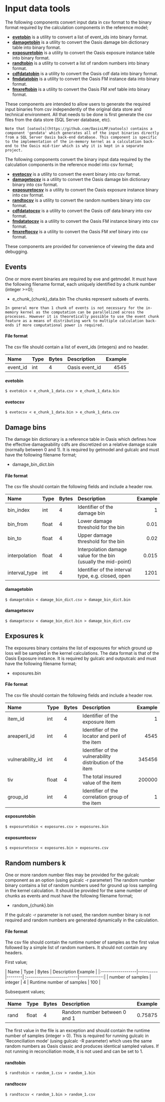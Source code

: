 # Input data tools

The following components convert input data in csv format to the binary format required by the calculation components in the reference model;

* **[evetobin](#events)** is a utility to convert a list of event_ids into binary format.
* **[damagetobin](#damagebins)** is a utility to convert the Oasis damage bin dictionary table into binary format. 
* **[exposuretobin](#exposuretobin)** is a utility to convert the Oasis exposure instance table into binary format. 
* **[randtobin](#randtobin)** is a utility to convert a list of random numbers into binary format. 
* **[cdfdatatobin](#cdfdatatobin)** is a utility to convert the Oasis cdf data into binary format.
* **[fmdatatobin](#fmdatatobin)** is a utility to convert the Oasis FM instance data into binary format.
* **[fmxreftobin](#fmxreftobin)** is a utility to convert the Oasis FM xref table into binary format.


These components are intended to allow users to generate the required input binaries from csv independently of the original data store and technical environment. All that needs to be done is first generate the csv files from the data store (SQL Server database, etc).

```
Note that [oatools](https://github.com/OasisLMF/oatools) contains a component 'gendata' which generates all of the input binaries directly from a SQL Server Oasis back-end database. This component is specific to the implementation of the in-memory kernel as a calculation back-end to the Oasis mid-tier which is why it is kept in a separate project.
```

The following components convert the binary input data required by the calculation components in the reference model into csv format;
* **[evetocsv](#events)** is a utility to convert the event binary into csv format.
* **[damagetocsv](#damagebins)** is a utility to convert the Oasis damage bin dictionary binary into csv format.
* **[exposuretocsv](#exposuretocsv)** is a utility to convert the Oasis exposure instance binary into csv format.
* **[randtocsv](#randtocsv)** is a utility to convert the random numbers binary into csv format.
* **[cdfdatatocsv](#cdfdatatocsv)** is a utility to convert the Oasis cdf data binary into csv format.
* **[fmdatatocsv](#fmdatatocsv)** is a utility to convert the Oasis FM instance binary into csv format.
* **[fmxreftocsv](#fmxreftocsv)** is a utility to convert the Oasis FM xref binary into csv format.

These components are provided for convenience of viewing the data and debugging.

## Events <a id="events"></a>
One or more event binaries are required by eve and getmodel. It must have the following filename format, each uniquely identified by a chunk number (integer >=0);
* e_chunk_{chunk}_data.bin
The chunks represent subsets of events.

```
In general more than 1 chunk of events is not necessary for the in-memory kernel as the computation can be parallelized across the processes. However it is theoretically possible to use the event chunk feature as a means of distributing work to multiple calculation back-ends if more computational power is required.
```

#### File format
The csv file should contain a list of event_ids (integers) and no header.

| Name              | Type   |  Bytes | Description         | Example     |
|:------------------|--------|--------| :-------------------|------------:|
| event_id          | int    |    4   | Oasis event_id      |   4545      |

#### evetobin
```
$ evetobin < e_chunk_1_data.csv > e_chunk_1_data.bin
```

#### evetocsv
```
$ evetocsv < e_chunk_1_data.bin > e_chunk_1_data.csv
```

## Damage bins <a id="damagebins"></a>
The damage bin dictionary is a reference table in Oasis which defines how the effective damageability cdfs are discretized on a relative damage scale (normally between 0 and 1). It is required by getmodel and gulcalc and must have the following filename format;
* damage_bin_dict.bin

#### File format
The csv file should contain the following fields and include a header row.

| Name              | Type   |  Bytes | Description                                                   | Example     |
|:------------------|--------|--------| :-------------------------------------------------------------|------------:|
| bin_index         | int    |    4   | Identifier of the damage bin                                  |     1       |
| bin_from          | float  |    4   | Lower damage threshold for the bin                            |   0.01      |
| bin_to            | float  |    4   | Upper damage threshold for the bin                            |   0.02      |
| interpolation     | float  |    4   | Interpolation damage value for the bin (usually the mid-point)|   0.015     |
| interval_type     | int    |    4   | Identifier of the interval type, e.g. closed, open            |   1201      | 

#### damagetobin
```
$ damagetobin < damage_bin_dict.csv > damage_bin_dict.bin
```

#### damagetocsv
```
$ damagetocsv < damage_bin_dict.bin > damage_bin_dict.csv
```

## Exposures <a id="exposures"></a>k
The exposures binary contains the list of exposures for which ground up loss will be sampled in the kernel calculations. The data format is that of the Oasis Exposure instance. It is required by gulcalc and outputcalc and must have the following filename format;
* exposures.bin

#### File format
The csv file should contain the following fields and include a header row.

| Name              | Type   |  Bytes | Description                                                   | Example     |
|:------------------|--------|--------| :-------------------------------------------------------------|------------:|
| item_id           | int    |    4   | Identifier of the exposure item                               |     1       |
| areaperil_id      | int    |    4   | Identifier of the locator and peril of the item               |   4545      |
| vulnerability_id  | int    |    4   | Identifier of the vulnerability distribution of the item      |   345456    |
| tiv               | float  |    4   | The total insured value of the item                           |   200000    |
| group_id          | int    |    4   | Identifier of the correlation group of the item               |    1        |  

#### exposuretobin
```
$ exposuretobin < exposures.csv > exposures.bin
```

#### exposuretocsv
```
$ exposuretocsv < exposures.bin > exposures.csv
```

## Random numbers <a id="random"></a>k
One or more random number files may be provided for the gulcalc component as an option (using gulcalc -r parameter) The random number binary contains a list of random numbers used for ground up loss sampling in the kernel calculation. It should be provided for the same number of chunks as events and must have the following filename format;
* random_{chunk}.bin

If the gulcalc -r parameter is not used, the random number binary is not required and random numbers are generated dynamically in the calculation. 

#### File format
The csv file should contain the runtime number of samples as the first value followed by a simple list of random numbers. It should not contain any headers.

First value;

| Name              | Type     |  Bytes | Description                  Example     |
|:------------------|----------|--------| :--------------------------|------------:|
| number of samples | integer  |    4   | Runtime number of samples  |  100        |

Subsequent values;

| Name              | Type   |  Bytes | Description                    | Example     |
|:------------------|--------|--------| :------------------------------|------------:|
| rand              | float  |    4   | Random number between 0 and 1  |  0.75875    |  

The first value in the file is an exception and should contain the runtime number of samples (integer > 0).  This is required for running gulcalc in 'Reconciliation mode' (using gulcalc -R parameter) which uses the same random numbers as Oasis classic and produces identical sampled values.  If not running in reconciliation mode, it is not used and can be set to 1.

#### randtobin
```
$ randtobin < random_1.csv > random_1.bin
```

#### randtocsv
```
$ randtocsv < random_1.bin > random_1.csv
```
